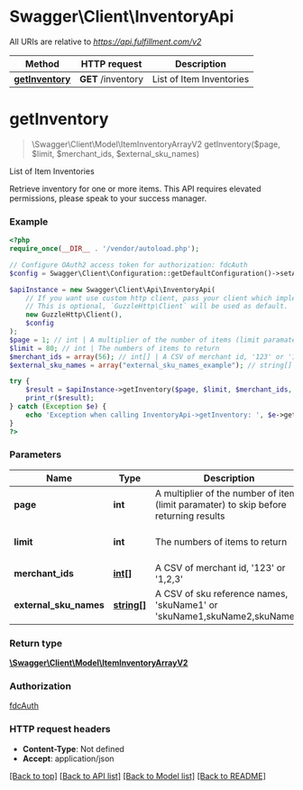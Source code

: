 # Swagger\Client\InventoryApi

All URIs are relative to *https://api.fulfillment.com/v2*

Method | HTTP request | Description
------------- | ------------- | -------------
[**getInventory**](InventoryApi.md#getinventory) | **GET** /inventory | List of Item Inventories

# **getInventory**
> \Swagger\Client\Model\ItemInventoryArrayV2 getInventory($page, $limit, $merchant_ids, $external_sku_names)

List of Item Inventories

Retrieve inventory for one or more items. This API requires elevated permissions, please speak to your success manager.

### Example
```php
<?php
require_once(__DIR__ . '/vendor/autoload.php');

// Configure OAuth2 access token for authorization: fdcAuth
$config = Swagger\Client\Configuration::getDefaultConfiguration()->setAccessToken('YOUR_ACCESS_TOKEN');

$apiInstance = new Swagger\Client\Api\InventoryApi(
    // If you want use custom http client, pass your client which implements `GuzzleHttp\ClientInterface`.
    // This is optional, `GuzzleHttp\Client` will be used as default.
    new GuzzleHttp\Client(),
    $config
);
$page = 1; // int | A multiplier of the number of items (limit paramater) to skip before returning results
$limit = 80; // int | The numbers of items to return
$merchant_ids = array(56); // int[] | A CSV of merchant id, '123' or '1,2,3'
$external_sku_names = array("external_sku_names_example"); // string[] | A CSV of sku reference names, 'skuName1' or 'skuName1,skuName2,skuName3'

try {
    $result = $apiInstance->getInventory($page, $limit, $merchant_ids, $external_sku_names);
    print_r($result);
} catch (Exception $e) {
    echo 'Exception when calling InventoryApi->getInventory: ', $e->getMessage(), PHP_EOL;
}
?>
```

### Parameters

Name | Type | Description  | Notes
------------- | ------------- | ------------- | -------------
 **page** | **int**| A multiplier of the number of items (limit paramater) to skip before returning results | [optional] [default to 1]
 **limit** | **int**| The numbers of items to return | [optional] [default to 80]
 **merchant_ids** | [**int[]**](../Model/int.md)| A CSV of merchant id, &#x27;123&#x27; or &#x27;1,2,3&#x27; | [optional]
 **external_sku_names** | [**string[]**](../Model/string.md)| A CSV of sku reference names, &#x27;skuName1&#x27; or &#x27;skuName1,skuName2,skuName3&#x27; | [optional]

### Return type

[**\Swagger\Client\Model\ItemInventoryArrayV2**](../Model/ItemInventoryArrayV2.md)

### Authorization

[fdcAuth](../../README.md#fdcAuth)

### HTTP request headers

 - **Content-Type**: Not defined
 - **Accept**: application/json

[[Back to top]](#) [[Back to API list]](../../README.md#documentation-for-api-endpoints) [[Back to Model list]](../../README.md#documentation-for-models) [[Back to README]](../../README.md)

